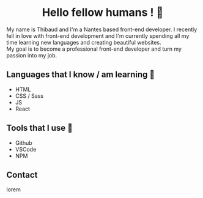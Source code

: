 <h1 align=center>Hello fellow humans ! 🤖</h1>

My name is Thibaud and I'm a Nantes based front-end developer. I recently fell in love with front-end development and I'm currently spending all my time learning new languages and creating beautiful websites.  
My goal is to become a professional front-end developer and turn my passion into my job.
## Languages that I know / am learning 📖  
- HTML  
- CSS / Sass  
- JS  
- React  
## Tools that I use 🧰  
- Github 
- VSCode  
- NPM
## Contact  
lorem
